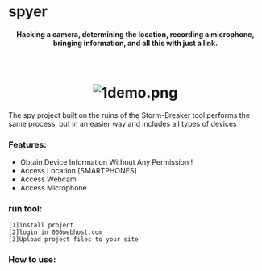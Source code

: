 # spyer
<h4 align="center">Hacking a camera, determining the location, recording a microphone, bringing information, and all this with just a link. </h4>
<h1 align="center">
  <br>
  <a>
<img alt="1demo.png" src="https://github.com/ultrasecurity/Storm-Breaker/blob/main/.imgs/1demo.png?raw=true" data-hpc="true" class="Box-sc-g0xbh4-0 kzRgrI" alt="spyer" >
  </a>
</h1>
The spy project built on the ruins of the Storm-Breaker tool performs the same process, but in an easier way and includes all types of devices

### Features:

- Obtain Device Information Without Any Permission !
- Access Location [SMARTPHONES] 
- Access Webcam 
- Access Microphone

### run tool: 
~~~
[1]install project
[2]login in 000webhost.com
[3]Upload project files to your site
~~~

### How to use:

